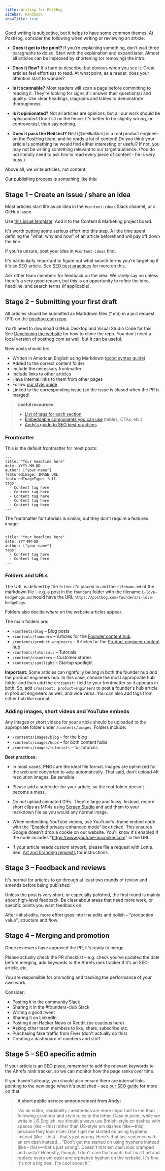 ```yaml
---
title: Writing for PostHog
sidebar: Handbook
showTitle: true
---
```


Good writing is subjective, but it helps to have some common themes. At PostHog, consider the following when writing or reviewing an article:

- **Does it get to the point?** If you're explaining something, don't wait three paragraphs to do so. Start with the explanation and expand later. Almost all articles can be improved by shortening (or removing) the intro.

- **Does it flow?** It's hard to describe, but obvious when you see it. Great articles feel effortless to read. At what point, as a reader, does your attention start to wander?

- **Is it scannable?** Most readers will scan a page before committing to reading it. They're looking for signs it'll answer their question(s) and quality. Use clear headings, diagrams and tables to demonstrate thoroughness.

- **Is it opinionated?** Not all articles are opinions, but all our work should be _opinionated_. Don't sit on the fence. It's better to be slightly wrong, or controversial, than say nothing.

- **Does it pass the Neil test?** Neil (@neilkakkar) is a real product engineer on the PostHog team, and he reads a lot of content! Do you think your article is something he would find either interesting or useful? If not, you may not be writing something relevant to our target audience. (You do not literally need to ask him to read every piece of content - he is very busy.) 

Above all, we write articles, not content. 

Our publishing process is something like this:

## Stage 1 – Create an issue / share an idea

Most articles start life as an idea in the `#content-ideas` Slack channel, or a GitHub issue.

Use [this issue template](https://github.com/PostHog/posthog.com/issues/new?assignees=andyvan-ph&labels=content&projects=&template=blog-post-idea-template.md&title=%7Btitle%7D). Add it to the Content & Marketing project board.

It's worth putting some serious effort into this step. A little time spent defining the "what, why and how" of an article beforehand will pay off down the line.

If you're unsure, post your idea in `#content-ideas` first.

It's particularly important to figure out what search terms you're targeting if it's an SEO article. See [SEO best practices](/handbook/growth/marketing/seo-guide) for more on this.

Ask other team members for feedback on the idea. We rarely say no unless there's a very good reason, but this is an opportunity to refine the idea, headline, and search terms (if applicable).

## Stage 2 – Submitting your first draft

All articles should be submitted as Markdown files (*.md) in a pull request (PR) on the [posthog.com repo](https://github.com/PostHog/posthog.com). 

You'll need to download GitHub Desktop and Visual Studio Code for this. See [Developing the website](https://posthog.com/handbook/engineering/posthog-com/developing-the-website) for how to clone the repo. You don't need a local version of posthog.com as well, but it can be useful.

New posts should be:

- Written in American English using Markdown ([good syntax guide](https://www.markdownguide.org/basic-syntax/))  
- Added to the correct content folder
- Include the necessary frontmatter
- Include links to other articles
- Have internal links to them from other pages
- Follow [our style guide](/handbook/growth/marketing/posthog-style-guide)
- Linked to the corresponding issue (so the issue is closed when the PR is merged)

> **Useful resources:** 
> - [List of tags for each section](/handbook/growth/marketing/tags-and-categories)
> - [Embeddable components you can use](/handbook/growth/marketing/components) (tables, CTAs, etc.)
> - [Andy's guide to SEO best practices](/handbook/growth/marketing/seo-guide)

### Frontmatter

This is the default frontmatter for most posts:

```
---
title: "Your headline here"
date: YYYY-MM-DD
author: ["your-name"]
featuredImage: IMAGE URL
featuredImageType: full
tags:
  - Content tag here
  - Content tag here
  - Content tag here
  - Content tag here
  - Content tag here
---
```

The frontmatter for tutorials is similar, but they don't require a featured image:

```
---
title: "Your headline here"
date: YYY-MM-DD
author: ["your-name"]
tags:
  - Content tag here
  - Content tag here
---
```

### Folders and URLs

The URL is defined by the `folder` it's placed in and the `filename.md` of the markdown file – e.g. a post in the `founders` folder with the filename `i-love-hedgehogs.md` would have the URL `https://posthog.com/founders/i-love-hedgehogs`.

Folders also decide _where_ on the website articles appear.

The main folders are:

- `/contents/blog` – Blog posts
- `/contents/founders` – Articles for the [Founder content hub](/founders).
- `/contents/product-engineers` – Articles for the [Product engineer content hub](/product-engineers)
- `/contents/tutorials` – Tutorials
- `/content/cusomters` – Customer stories
- `/contents/spotlight` – Startup spotlight

**Important:** Some articles can rightfully belong in both the founder hub _and_ the product engineers hub. In this case, choose the most appropriate hub folder and then add the `crosspost:` field to your frontmatter so it appears in both. So, add `crosspost: product-engineers` to post a founder's hub article in product engineers as well, and vice versa. You can also add tags from either hub like normal.

### Adding images, short videos and YouTube embeds

Any images or short videos for your article should be uploaded to the appropriate folder under `/contents/images`. Folders include:

- `/contents/images/blog` – for the blog
- `/contents/images/hubs` – for both content hubs
- `/contents/images/tutorials` – for tutorials

**Best practices:**
- In most cases, PNGs are the ideal file format. Images are optimized for the web and converted to `webp` automatically. That said, don't upload 4K resolution images. Be sensible.

- Please add a subfolder for your article, so the root folder doesn't become a mess.

- _Do not_ upload animated GIFs. They're large and lossy. Instead, record short clips as MP4s using [Screen Studio](https://www.screen.studio/) and add them to your markdown file as you would any normal image.

- When embedding YouTube videos, use YouTube's iframe embed code with the "Enabled privacy-enhanced mode" box ticked. This ensures Google doesn't drop a cookie on our website. You'll know it's enabled if the code includes "https://www.youtube-nocookie.com" in the URL.

- If your article needs custom artwork, please file a request with Lottie. See: [Art and branding requests](/handbook/design/art-requests) for instructions.

## Stage 3 – Feedback and reviews

It's normal for articles to go through at least two rounds of review and amends before being published.

Unless the post is very short, or especially polished, the first round is mainly about high-level feedback. Be clear about areas that need more work, or specific points you want feedback on.

After initial edits, more effort goes into line edits and polish – "production value", structure and flow.


## Stage 4 – Merging and promotion

Once reviewers have approved the PR, it's ready to merge.

Please actually check the PR checklist – e.g. check you've updated the date before merging, add keywords to the Ahrefs rank tracker if it's an SEO article, etc.

You are responsible for promoting and tracking the performance of your own work. 

Consider:
- Posting it in the community Slack
- Sharing it in the #founders-club Slack
- Writing a good tweet 
- Sharing it on LinkedIn
- Posting it on Hacker News or Reddit (be cautious here)
- Asking other team members to like, share, subscribe etc.
- Purchasing fake traffic from Fiver (don't actually do this)
- Creating a dashboard of numbers and stuff

## Stage 5 – SEO specific admin

If your article is an SEO piece, remember to add the relevant keywords to the Ahrefs rank tracker, so we can monitor how the page ranks over time.

If you haven't already, you should also ensure there are internal links pointing to the new page when it's published – see [our SEO guide](/handbook/growth/marketing/seo-guide) for more on that.

> **A short public service announcement from Andy:**
>
> "As an editor, readability / aesthetics are more important to me than following grammar and style rules to the letter. Case in point, while we write in US English, we should always use British-style en dashes with spaces (like – this) rather than US-style em dashes (like—this) because they look nicer. Don't get me started on using hyphens instead (like - this) – that's just wrong. Here's that last sentence with an em dash instead... "Don't get me started on using hyphens instead (like - this)—that's just wrong". Doesn't that em dash look cramped and nasty? Honestly, though, I don't care that much, but I will find and replace every em dash and orphaned hyphen on the website. It's fine. It's not a big deal. I'm cool about it."